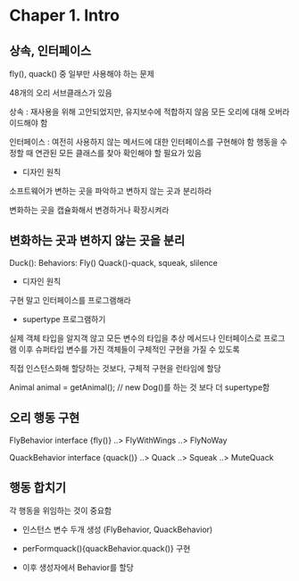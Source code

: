 # Chaper 1. Intro

## 상속, 인터페이스

fly(), quack() 중 일부만 사용해야 하는 문제

48개의 오리 서브클래스가 있음

상속 : 재사용을 위해 고안되었지만, 유지보수에 적합하지 않음
모든 오리에 대해 오버라이드해야 함

인터페이스 : 여전히 사용하지 않는 메서드에 대한 인터페이스를 구현해야 함
행동을 수정할 때 연관된 모든 클래스를 찾아 확인해야 할 필요가 있음

* 디자인 원칙

소프트웨어가 변하는 곳을 파악하고 변하지 않는 곳과 분리하라

변화하는 곳을 캡슐화해서 변경하거나 확장시켜라

## 변화하는 곳과 변하지 않는 곳을 분리

Duck():
    Behaviors:
        Fly()
        Quack()-quack, squeak, slilence

* 디자인 원칙

구현 말고 인터페이스를 프로그램해라

* supertype 프로그램하기

실제 객체 타입을 알지객 않고 모든 변수의 타입을 추상 메서드나 인터페이스로 프로그램
이후 슈퍼타입 변수를 가진 객체들이 구체적인 구현을 가질 수 있도록

직접 인스턴스화해 할당하는 것보다, 구체적 구현을 런타임에 할당

Animal animal = getAnimal(); // new Dog()를 하는 것 보다 더 supertype함

## 오리 행동 구현

FlyBehavior interface {fly()}
    ..> FlyWithWings
    ..> FlyNoWay

QuackBehavior interface {quack()}
    ..> Quack
    ..> Squeak
    ..> MuteQuack

## 행동 합치기

각 행동을 위임하는 것이 중요함

* 인스턴스 변수 두개 생성 (FlyBehavior, QuackBehavior)

* perFormquack(){quackBehavior.quack()} 구현

* 이후 생성자에서 Behavior를 할당